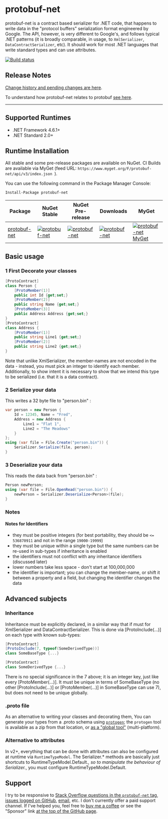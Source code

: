 # protobuf-net
protobuf-net is a contract based serializer for .NET code, that happens to write data in the "protocol buffers" serialization format engineered by Google. The API, however, is very different to Google's, and follows typical .NET patterns (it is broadly comparable, in usage, to `XmlSerializer`, `DataContractSerializer`, etc). It should work for most .NET languages that write standard types and can use attributes.

[![Build status](https://ci.appveyor.com/api/projects/status/1pj6gk7h37bjn200/branch/master?svg=true)](https://ci.appveyor.com/project/StackExchange/protobuf-net/branch/master)

## Release Notes

[Change history and pending changes are here](https://protobuf-net.github.io/protobuf-net/releasenotes).

To understand how protobuf-net relates to protobuf [see here](https://protobuf-net.github.io/protobuf-net/version).

---

## Supported Runtimes
- .NET Framework 4.6.1+
- .NET Standard 2.0+

## Runtime Installation

All stable and some pre-release packages are available on NuGet. CI Builds are available via MyGet (feed URL: `https://www.myget.org/F/protobuf-net/api/v3/index.json `).

You can use the following command in the Package Manager Console:
```ps
Install-Package protobuf-net
```

| Package | NuGet Stable | NuGet Pre-release | Downloads | MyGet |
| ------- | ------------ | ----------------- | --------- | ----- |
| [protobuf-net](https://www.nuget.org/packages/protobuf-net/) | [![protobuf-net](https://img.shields.io/nuget/v/protobuf-net.svg)](https://www.nuget.org/packages/protobuf-net/) | [![protobuf-net](https://img.shields.io/nuget/vpre/protobuf-net.svg)](https://www.nuget.org/packages/protobuf-net/) | [![protobuf-net](https://img.shields.io/nuget/dt/protobuf-net.svg)](https://www.nuget.org/packages/protobuf-net/) | [![protobuf-net MyGet](https://img.shields.io/myget/protobuf-net/vpre/protobuf-net.svg)](https://www.myget.org/feed/protobuf-net/package/nuget/protobuf-net) |

## Basic usage

### 1 First Decorate your classes
```csharp
[ProtoContract]
class Person {
    [ProtoMember(1)]
    public int Id {get;set;}
    [ProtoMember(2)]
    public string Name {get;set;}
    [ProtoMember(3)]
    public Address Address {get;set;}
}
[ProtoContract]
class Address {
    [ProtoMember(1)]
    public string Line1 {get;set;}
    [ProtoMember(2)]
    public string Line2 {get;set;}
}
```
Note that unlike XmlSerializer, the member-names are not encoded in the data - instead, you must pick an integer to identify each member. Additionally, to show intent it is necessary to show that we intend this type to be serialized (i.e. that it is a data contract).

### 2 Serialize your data

This writes a 32 byte file to "person.bin" :
```csharp
var person = new Person {
    Id = 12345, Name = "Fred",
    Address = new Address {
        Line1 = "Flat 1",
        Line2 = "The Meadows"
    }
};
using (var file = File.Create("person.bin")) {
    Serializer.Serialize(file, person);
}
```

### 3 Deserialize your data

This reads the data back from "person.bin" :
```csharp
Person newPerson;
using (var file = File.OpenRead("person.bin")) {
    newPerson = Serializer.Deserialize<Person>(file);
}
```

### Notes 

#### Notes for Identifiers

* they must be positive integers (for best portability, they should be `<= 536870911` and not in the range `19000-19999`)
* they must be unique within a single type but the same numbers can be re-used in sub-types if inheritance is enabled 
* the identifiers must not conflict with any inheritance identifiers (discussed later) 
* lower numbers take less space - don't start at 100,000,000 
* the identifier is important; you can change the member-name, or shift it between a property and a field, but changing the identifier changes the data 

## Advanced subjects

### Inheritance

Inheritance must be explicitly declared, in a similar way that if must for XmlSerializer and DataContractSerializer. This is done via [ProtoInclude(...)] on each type with known sub-types: 

```csharp
[ProtoContract]
[ProtoInclude(7, typeof(SomeDerivedType))]
class SomeBaseType {...}

[ProtoContract]
class SomeDerivedType {...}
```
There is no special significance in the 7 above; it is an integer key, just like every [ProtoMember(...)]. It must be unique in terms of SomeBaseType (no other [ProtoInclude(...)] or [ProtoMember(...)] in SomeBaseType can use 7), but does not need to be unique globally. 

### .proto file

As an alternative to writing your classes and decorating them, You can generate your types from a .proto schema using [`protogen`](https://protogen.marcgravell.com/);
the `protogen` tool is available as a zip from that location, or [as a "global tool"](https://www.nuget.org/packages/protobuf-net.Protogen) (multi-platform).

### Alternative to attributes

In v2+, everything that can be done with attributes can also be configured at runtime via `RuntimeTypeModel`. The Serializer.* methods are basically just shortcuts to RuntimeTypeModel.Default.*, so to manipulate the behaviour of Serializer.*, you must configure RuntimeTypeModel.Default. 

## Support

I try to be responsive to [Stack Overflow questions in the `protobuf-net` tag](https://stackoverflow.com/questions/tagged/protobuf-net), [issues logged on GitHub](https://github.com/protobuf-net/protobuf-net), [email](mailto:marc.gravell@gmail.com), etc. I don't currently offer a paid support channel. If I've helped you, feel free to [buy me a coffee](https://buymeacoff.ee/marcgravell) or see the "Sponsor" link [at the top of the GitHub page](https://github.com/protobuf-net/protobuf-net).
